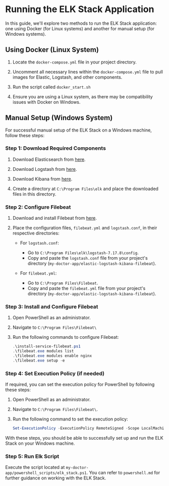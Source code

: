 # Running the ELK Stack Application

In this guide, we'll explore two methods to run the ELK Stack application: one using Docker (for Linux systems) and another for manual setup (for Windows systems).

## Using Docker (Linux System)

1. Locate the `docker-compose.yml` file in your project directory.

2. Uncomment all necessary lines within the `docker-compose.yml` file to pull images for Elastic, Logstash, and other components.

3. Run the script called `docker_start.sh`

4. Ensure you are using a Linux system, as there may be compatibility issues with Docker on Windows.

## Manual Setup (Windows System)

For successful manual setup of the ELK Stack on a Windows machine, follow these steps:

### Step 1: Download Required Components

1. Download Elasticsearch from [here](https://www.elastic.co/downloads/past-releases/elasticsearch-7-17-8).

2. Download Logstash from [here](https://www.elastic.co/downloads/past-releases/logstash-7-17-8).

3. Download Kibana from [here](https://www.elastic.co/downloads/past-releases/kibana-7-17-8).

4. Create a directory at `C:\Program Files\elk` and place the downloaded files in this directory.

### Step 2: Configure Filebeat

1. Download and install Filebeat from [here](https://www.elastic.co/downloads/beats/filebeat).

2. Place the configuration files, `filebeat.yml` and `logstash.conf`, in their respective directories:

    - For `logstash.conf`:
        - Go to `C:\Program Files\elk\logstash-7.17.8\config`.
        - Copy and paste the `logstash.conf` file from your project's directory (`my-doctor-app/elastic-logstash-kibana-filebeat`).

    - For `filebeat.yml`:
        - Go to `C:\Program Files\Filebeat`.
        - Copy and paste the `filebeat.yml` file from your project's directory (`my-doctor-app/elastic-logstash-kibana-filebeat`).

### Step 3: Install and Configure Filebeat

1. Open PowerShell as an administrator.

2. Navigate to `C:\Program Files\Filebeat\`

3. Run the following commands to configure Filebeat:

   ```powershell
   .\install-service-filebeat.ps1
   .\filebeat.exe modules list
   .\filebeat.exe modules enable nginx
   .\filebeat.exe setup -e

### Step 4: Set Execution Policy (if needed)

If required, you can set the execution policy for PowerShell by following these steps:

1. Open PowerShell as an administrator.

2. Navigate to `C:\Program Files\Filebeat\`.

3. Run the following command to set the execution policy:

   ```powershell
   Set-ExecutionPolicy -ExecutionPolicy RemoteSigned -Scope LocalMachine


With these steps, you should be able to successfully set up and run the ELK Stack on your Windows machine.

### Step 5: Run Elk Script

Execute the script located at `my-doctor-app/powershell_scripts/elk_stack.ps1`. You can refer to `powershell.md` for further guidance on working with the ELK Stack.
